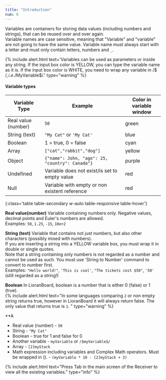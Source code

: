 ```yaml
---
title: "Introduction"
num: 0
---
```


Variables are containers for storing data values (including numbers and strings), that can be reused over and over again.\
Variable names are case sensitive, meaning that "Variable" and "variable" are not going to have the same value. Variable name must always start with a letter and must only contain letters, numbers and `_`. 

{% include alert.html text='Variables can be used as parameters or inside any string. If the input box color is YELLOW, you can type the variable name as it is. If the input box color is WHITE, you need to wrap any variable in /$ $/, i.e. /$MyVariable$/.' type="warning" %} 

#### Variable types

| Variable Type | Example | Color in variable window | 
|-------|--------|--------
Real value (number) | `50` | green|
String (text) | `"My Cat"` or `'My Cat'` | blue
Boolean | 1 = true, 0 = false | cyan
Array | `["cat","rabbit","dog"]` | yellow
Object | `{"name": John, "age": 25, "country": Canada"}` | purple
Undefined | Variable does not exist/is set to empty value| red 
Null | Variable with empty or non existent reference | red
{:class='table table-secondary w-auto table-responsive table-hover'}

**Real value(number)**
Variable containing numbers only. Negative values, decimal points and Euler's numbers are allowed.\
Examples: `50`, `1.25`, `-15`, `10e+2`

**String (text)**
Variable that contains not just numbers, but also other characters (possibly mixed with numbers).\
If you are inserting a string into a YELLOW variable box, you must wrap it in double or single quotes.\
Note that a string containing only numbers is not regarded as a number and cannot be used as such. You must use 'String to Number' command to convert to number first.\
Examples: `"Hello world!"`, `'This is cool'`, `"The tickets cost $50"`, `'50'` (still regarded as a string!)

**Boolean**
In LioranBoard, boolean is a number that is either 0 (false) or 1 (true).\
{% include alert.html text="In some languages comparing <code>2</code> or non empty string returns true, however in LioranBoard it will always return false. The only value that returns true is <code>1</code>. " type="warning" %} 

**A




- Real value (number) - `50`
- String - `"My Cat"`
- Boolean - true for 1 and false for 0
- Another variable - `myVariable` or `/$myVariable$/`
- Array - `[2]myStack`
- Math expression including variables and Complex Math operators. Must be wrapped in (). - `(myVariable * 10 - [2]myStack + 3)`

{% include alert.html text="Press Tab in the main screen of the Receiver to view all the existing variables." type="info" %} 








